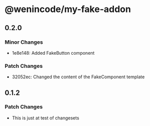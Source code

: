 # @wenincode/my-fake-addon

## 0.2.0

### Minor Changes

- 1e8e148: Added FakeButton component

### Patch Changes

- 32052ec: Changed the content of the FakeComponent template

## 0.1.2

### Patch Changes

- This is just at test of changesets
